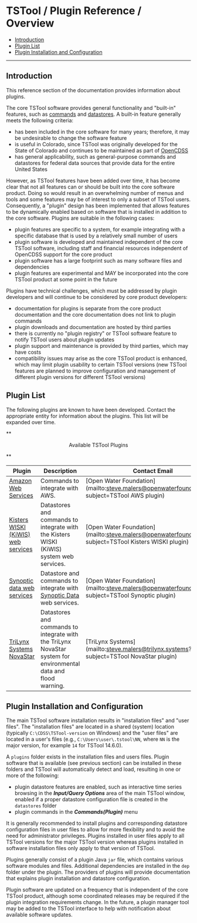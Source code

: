 # TSTool / Plugin Reference / Overview #

*   [Introduction](#introduction)
*   [Plugin List](#plugin-list)
*   [Plugin Installation and Configuration](#plugin-installation-and-configuration)

-----

## Introduction ##

This reference section of the documentation provides information about plugins.

The core TSTool software provides general functionality and "built-in" features,
such as [commands](../command-ref/overview.md) and [datastores](../datastore-ref/overview.md).
A built-in feature generally meets the following criteria:

*   has been included in the core software for many years; therefore,
    it may be undesirable to change the software feature
*   is useful in Colorado, since TSTool was originally developed for the State of Colorado
    and continues to be maintained as part of [OpenCDSS](https://opencdss.state.co.us)
*   has general applicability, such as general-purpose commands and datastores for federal data sources
    that provide data for the entire United States

However, as TSTool features have been added over time, it has become clear that not all features can or should be
built into the core software product.
Doing so would result in an overwhelming number of menus and tools and some features may be
of interest to only a subset of TSTool users.
Consequently, a "plugin" design has been implemented that allows features to be dynamically enabled based on
software that is installed in addition to the core software.
Plugins are suitable in the following cases:

*   plugin features are specific to a system,
    for example integrating with a specific database that is used by a relatively small number of users
*   plugin software is developed and maintained independent of the core TSTool software,
    including staff and financial resources independent of OpenCDSS support for the core product
*   plugin software has a large footprint such as many software files and dependencies
*   plugin features are experimental and MAY be incorporated into the core TSTool product at some point in the future

Plugins have technical challenges, which must be addressed by plugin developers
and will continue to be considered by core product developers:

*   documentation for plugins is separate from the core product documentation
    and the core documentation does not link to plugin commands
*   plugin downloads and documentation are hosted by third parties
*   there is currently no "plugin registry" or TSTool software feature to notify TSTool users about plugin updates
*   plugin support and maintenance is provided by third parties, which may have costs
*   compatibility issues may arise as the core TSTool product is enhanced,
    which may limit plugin usability to certain TSTool versions
    (new TSTool features are planned to improve configuration and management of different plugin versions
    for different TSTool versions)

## Plugin List ##

The following plugins are known to have been developed.
Contact the appropriate entity for information about the plugins.
This list will be expanded over time.

**<p style="text-align: center;">
Available TSTool Plugins
</p>**

| **Plugin** | **Description** | **Contact Email** |
|--|--|--|
| [Amazon Web Services](https://software.openwaterfoundation.org/tstool-aws-plugin/) | Commands to integrate with AWS. | [Open Water Foundation](mailto:steve.malers@openwaterfoundation.org?subject=TSTool AWS plugin) |
| [Kisters WISKI (KiWIS) web services](https://software.openwaterfoundation.org/tstool-kiwis-plugin/) | Datastores and commands to integrate with the Kisters WISKI (KiWIS) system web services. | [Open Water Foundation](mailto:steve.malers@openwaterfoundation.org?subject=TSTool Kisters WISKI plugin) |
| [Synoptic data web services](https://software.openwaterfoundation.org/tstool-synoptic-plugin/) | Datastore and commands to integrate with [Synoptic Data](https://synopticdata.com/) web services. | [Open Water Foundation](mailto:steve.malers@openwaterfoundation.org?subject=TSTool Synoptic plugin) |
| [TriLynx Systems NovaStar](https://trilynx.systems/) | Datastores and commands to integrate with the TriLynx NovaStar system for environmental data and flood warning. | [TriLynx Systems](mailto:steve.malers@trilynx.systems?subject=TSTool NovaStar plugin) |

## Plugin Installation and Configuration ##

The main TSTool software installation results in "installation files" and "user files".
The "installation files" are located in a shared (system) location (typically `C:\CDSS\TSTool-version` on Windows) and the "user files"
are located in a user's files (e.g., `C:\Users\user\.tstool\NN`, where `NN` is the major version, for example `14` for TSTool 14.6.0).

A `plugins` folder exists in the installation files and users files.
Plugin software that is available (see previous section) can be installed in these folders and TSTool will automatically detect and load,
resulting in one or more of the following:

*   plugin datastore features are enabled,
    such as interactive time series browsing in the ***Input/Query Options*** area of the main TSTool window,
    enabled if a proper datastore configuration file is created in the `datastores` folder
*   plugin commands in the ***Commands(Plugin)*** menu

It is generally recommended to install plugins and corresponding datastore configuration files
in user files to allow for more flexibility and to avoid the need for administrator privileges.
Plugins installed in user files apply to all TSTool versions for the major TSTool version
whereas plugins installed in software installation files only apply to that version of TSTool.

Plugins generally consist of a plugin Java `jar` file, which contains various software modules and files.
Additional dependencies are installed in the `dep` folder under the plugin.
The providers of plugins will provide documentation that explains plugin installation and datastore configuration.

Plugin software are updated on a frequency that is independent of the core TSTool product,
although some coordinated releases may be required if the plugin integration requirements change.
In the future, a plugin manager tool may be added to the TSTool interface
to help with notification about available software updates.
